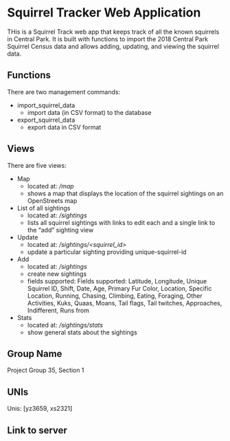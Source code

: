 # Squirrel Tracker Web Application
THis is a Squirrel Track web app that keeps track of all the known squirrels in Central Park. It is built with functions to import the 2018 Central Park Squirrel Census data and allows adding, updating, and viewing the squirrel data.

## Functions
There are two management commands:
- import_squirrel_data
  * import data (in CSV format) to the database
- export_squirrel_data
  * export data in CSV format
 
## Views
There are five views:
- Map
  * located at: */map*
  * shows a map that displays the location of the squirrel sightings on an OpenStreets map
- List of all sightings
  * located at: */sightings*
  * lists all squirrel sightings with links to edit each and a single link to the “add” sighting view
- Update
  * located at: */sightings/<squirrel_id>*
  * update a particular sighting providing unique-squirrel-id
- Add
  * located at: */sightings*
  * create new sightings
  * fields supported: Fields supported: Latitude, Longitude, Unique Squirrel ID, Shift, Date, Age, Primary Fur Color, Location, Specific Location, Running, Chasing, Climbing, Eating, Foraging, Other Activities, Kuks, Quaas, Moans, Tail flags, Tail twitches, Approaches, Indifferent, Runs from
- Stats
  * located at: */sightings/stats*
  * show general stats about the sightings
   
## Group Name
Project Group 35, Section 1

## UNIs
Unis: [yz3659, xs2321]

## Link to server


    

